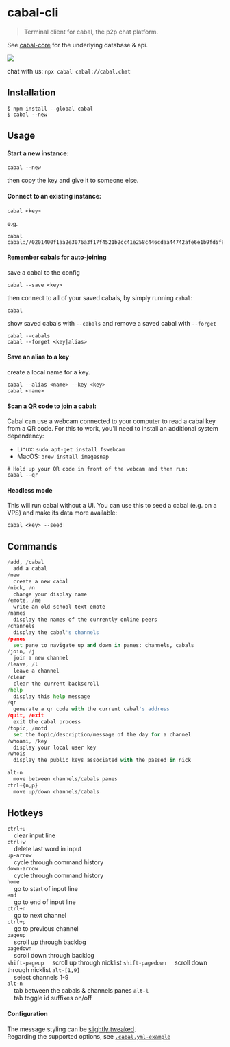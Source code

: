 # cabal-cli

> Terminal client for cabal, the p2p chat platform.

See [cabal-core](https://github.com/cabal-club/cabal-core) for the underlying
database & api.

![](cli-2019-04.png)

chat with us:
`npx cabal cabal://cabal.chat`

## Installation

```
$ npm install --global cabal
$ cabal --new
```

## Usage
#### Start a new instance:
```
cabal --new
```
then copy the key and give it to someone else.

#### Connect to an existing instance:
```
cabal <key>
```
e.g.
```
cabal cabal://0201400f1aa2e3076a3f17f4521b2cc41e258c446cdaa44742afe6e1b9fd5f82
```

#### Remember cabals for auto-joining
save a cabal to the config

```
cabal --save <key>
```

then connect to all of your saved cabals, by simply running `cabal`:

```
cabal
```

show saved cabals with `--cabals` and remove a saved cabal with `--forget`

```
cabal --cabals
cabal --forget <key|alias>
```

#### Save an alias to a key

create a local name for a key.

```
cabal --alias <name> --key <key>
cabal <name>
```

#### Scan a QR code to join a cabal:
Cabal can use a webcam connected to your computer to read a cabal key from a QR code.
For this to work, you'll need to install an additional system dependency:
- Linux: `sudo apt-get install fswebcam`
- MacOS: `brew install imagesnap`
```
# Hold up your QR code in front of the webcam and then run:
cabal --qr
```

#### Headless mode

This will run cabal without a UI. You can use this to seed a cabal (e.g. on a VPS) and make its data more available:
```
cabal <key> --seed
```

## Commands
```py
/add, /cabal
  add a cabal
/new
  create a new cabal
/nick, /n
  change your display name
/emote, /me
  write an old-school text emote
/names
  display the names of the currently online peers
/channels
  display the cabal's channels
/panes
  set pane to navigate up and down in panes: channels, cabals
/join, /j
  join a new channel
/leave, /l
  leave a channel
/clear
  clear the current backscroll
/help
  display this help message
/qr
  generate a qr code with the current cabal's address
/quit, /exit
  exit the cabal process
/topic, /motd
  set the topic/description/message of the day for a channel
/whoami, /key
  display your local user key
/whois
  display the public keys associated with the passed in nick

alt-n
  move between channels/cabals panes
ctrl+{n,p}
  move up/down channels/cabals
```

## Hotkeys
`ctrl+u`  
&nbsp;&nbsp;&nbsp;&nbsp;clear input line  
`ctrl+w`  
&nbsp;&nbsp;&nbsp;&nbsp;delete last word in input  
`up-arrow`  
&nbsp;&nbsp;&nbsp;&nbsp;cycle through command history  
`down-arrow`  
&nbsp;&nbsp;&nbsp;&nbsp;cycle through command history  
`home`  
&nbsp;&nbsp;&nbsp;&nbsp;go to start of input line  
`end`  
&nbsp;&nbsp;&nbsp;&nbsp;go to end of input line  
`ctrl+n`  
&nbsp;&nbsp;&nbsp;&nbsp;go to next channel  
`ctrl+p`  
&nbsp;&nbsp;&nbsp;&nbsp;go to previous channel  
`pageup`  
&nbsp;&nbsp;&nbsp;&nbsp;scroll up through backlog  
`pagedown`  
&nbsp;&nbsp;&nbsp;&nbsp;scroll down through backlog  
`shift-pageup`
&nbsp;&nbsp;&nbsp;&nbsp;scroll up through nicklist
`shift-pagedown`
&nbsp;&nbsp;&nbsp;&nbsp;scroll down through nicklist
`alt-[1,9]`  
&nbsp;&nbsp;&nbsp;&nbsp;select channels  1-9  
`alt-n`  
&nbsp;&nbsp;&nbsp;&nbsp;tab between the cabals & channels panes 
`alt-l`  
&nbsp;&nbsp;&nbsp;&nbsp;tab toggle id suffixes on/off

#### Configuration

The message styling can be [slightly tweaked](https://github.com/cabal-club/cabal-cli/pull/151#issuecomment-602599840).  
Regarding the supported options, see [`.cabal.yml-example`](.cabal.yml-example)
